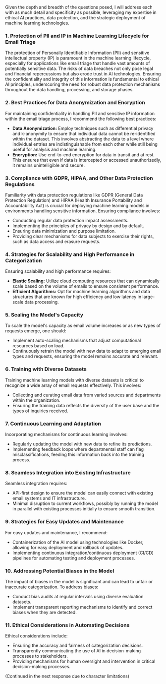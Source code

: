 Given the depth and breadth of the questions posed, I will address each with as much detail and specificity as possible, leveraging my expertise in ethical AI practices, data protection, and the strategic deployment of machine learning technologies.

### 1. Protection of PII and IP in Machine Learning Lifecycle for Email Triage
The protection of Personally Identifiable Information (PII) and sensitive intellectual property (IP) is paramount in the machine learning lifecycle, especially for applications like email triage that handle vast amounts of potentially sensitive data. The risks of data breaches not only pose legal and financial repercussions but also erode trust in AI technologies. Ensuring the confidentiality and integrity of this information is fundamental to ethical AI principles, underscoring the need for robust data protection mechanisms throughout the data handling, processing, and storage phases.

### 2. Best Practices for Data Anonymization and Encryption
For maintaining confidentiality in handling PII and sensitive IP information within the email triage process, I recommend the following best practices:
- **Data Anonymization:** Employ techniques such as differential privacy and k-anonymity to ensure that individual data cannot be re-identified within the dataset. This involves abstracting the data to a level where individual entries are indistinguishable from each other while still being useful for analysis and machine learning.
- **Encryption:** Use end-to-end encryption for data in transit and at rest. This ensures that even if data is intercepted or accessed unauthorizedly, it remains unintelligible and secure.

### 3. Compliance with GDPR, HIPAA, and Other Data Protection Regulations
Familiarity with data protection regulations like GDPR (General Data Protection Regulation) and HIPAA (Health Insurance Portability and Accountability Act) is crucial for deploying machine learning models in environments handling sensitive information. Ensuring compliance involves:
- Conducting regular data protection impact assessments.
- Implementing the principles of privacy by design and by default.
- Ensuring data minimization and purpose limitation.
- Providing clear mechanisms for data subjects to exercise their rights, such as data access and erasure requests.

### 4. Strategies for Scalability and High Performance in Categorization
Ensuring scalability and high performance requires:
- **Elastic Scaling:** Utilize cloud computing resources that can dynamically scale based on the volume of emails to ensure consistent performance.
- **Efficient Algorithms:** Opt for machine learning algorithms and data structures that are known for high efficiency and low latency in large-scale data processing.

### 5. Scaling the Model's Capacity
To scale the model's capacity as email volume increases or as new types of requests emerge, one should:
- Implement auto-scaling mechanisms that adjust computational resources based on load.
- Continuously retrain the model with new data to adapt to emerging email types and requests, ensuring the model remains accurate and relevant.

### 6. Training with Diverse Datasets
Training machine learning models with diverse datasets is critical to recognize a wide array of email requests effectively. This involves:
- Collecting and curating email data from varied sources and departments within the organization.
- Ensuring the training data reflects the diversity of the user base and the types of inquiries received.

### 7. Continuous Learning and Adaptation
Incorporating mechanisms for continuous learning involves:
- Regularly updating the model with new data to refine its predictions.
- Implementing feedback loops where departmental staff can flag misclassifications, feeding this information back into the training process.

### 8. Seamless Integration into Existing Infrastructure
Seamless integration requires:
- API-first design to ensure the model can easily connect with existing email systems and IT infrastructure.
- Minimal disruption to current workflows, possibly by running the model in parallel with existing processes initially to ensure smooth transition.

### 9. Strategies for Easy Updates and Maintenance
For easy updates and maintenance, I recommend:
- Containerization of the AI model using technologies like Docker, allowing for easy deployment and rollback of updates.
- Implementing continuous integration/continuous deployment (CI/CD) pipelines for automating testing and deployment processes.

### 10. Addressing Potential Biases in the Model
The impact of biases in the model is significant and can lead to unfair or inaccurate categorization. To address biases:
- Conduct bias audits at regular intervals using diverse evaluation datasets.
- Implement transparent reporting mechanisms to identify and correct biases when they are detected.

### 11. Ethical Considerations in Automating Decisions
Ethical considerations include:
- Ensuring the accuracy and fairness of categorization decisions.
- Transparently communicating the use of AI in decision-making processes to stakeholders.
- Providing mechanisms for human oversight and intervention in critical decision-making processes.

(Continued in the next response due to character limitations)